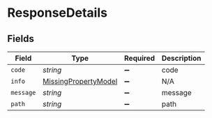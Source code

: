 # ResponseDetails


## Fields

| Field                                                               | Type                                                                | Required                                                            | Description                                                         |
| ------------------------------------------------------------------- | ------------------------------------------------------------------- | ------------------------------------------------------------------- | ------------------------------------------------------------------- |
| `code`                                                              | *string*                                                            | :heavy_minus_sign:                                                  | code                                                                |
| `info`                                                              | [MissingPropertyModel](../../models/shared/missingpropertymodel.md) | :heavy_minus_sign:                                                  | N/A                                                                 |
| `message`                                                           | *string*                                                            | :heavy_minus_sign:                                                  | message                                                             |
| `path`                                                              | *string*                                                            | :heavy_minus_sign:                                                  | path                                                                |